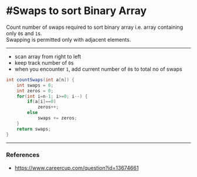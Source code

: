 # #Swaps to sort Binary Array

Count number of swaps required to sort binary array i.e. array containing only `0`s and `1`s.  
Swapping is permitted only with adjacent elements.

---

* scan array from right to left
* keep track number of `0`s
* when you encounter `1`, add current number of `0`s to total no of swaps

```java
int countSwaps(int a[n]) {
    int swaps = 0;
    int zeros = 0;
    for(int i=n-1; i>=0; i--) {
        if(a[i]==0)
            zeros++;
        else
            swaps += zeros;
    }
    return swaps;
}
```

---

### References

* <https://www.careercup.com/question?id=13674661>
